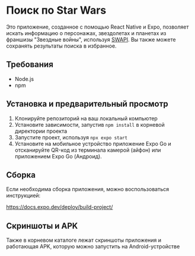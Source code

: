 
# Поиск по Star Wars

Это приложение, созданное с помощью React Native и Expo, позволяет искать информацию о персонажах, звездолетах и планетах из франшизы "Звездные войны", используя [SWAPI](https://swapi.dev/). Вы также можете сохранять результаты поиска в избранное.

## Требования

- Node.js
- npm

## Установка и предварительный просмотр

1. Клонируйте репозиторий на ваш локальный компьютер
2. Установите зависимости, запустив `npm install` в корневой директории проекта
3. Запустите проект, используя `npx expo start`
4. Установите на мобильное устройство приложение Expo Go и отсканируйте QR-код из терминала камерой (айфон) или приложением Expo Go (Андроид).

## Сборка

Если необходима сборка приложения, можно воспользоваться инструкцией:

https://docs.expo.dev/deploy/build-project/

## Скриншоты и APK

Также в корневом каталоге лежат скриншоты приложения и работающая APK, которую можно запустить на Android-устройстве
